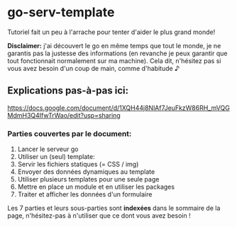 # go-serv-template

Tutoriel fait un peu à l'arrache pour tenter d'aider le plus grand monde!

**Disclaimer:** j'ai découvert le go en même temps que tout le monde, je ne garantis pas la justesse des informations (en revanche je peux garantir que tout fonctionnait normalement sur ma machine). Cela dit, n'hésitez pas si vous avez besoin d'un coup de main, comme d'habitude ♪

## Explications pas-à-pas ici:

https://docs.google.com/document/d/1XQH44j8NlAf7JeuFkzW86RH_mVQGMdmH3Q4IfwTrWao/edit?usp=sharing

### Parties couvertes par le document:
1.  Lancer le serveur go
2. Utiliser un (seul) template:
3. Servir les fichiers statiques (= CSS / img)
4. Envoyer des données dynamiques au template
5. Utiliser plusieurs templates pour une seule page
6. Mettre en place un module et en utiliser les packages
7. Traiter et afficher les données d'un formulaire 

Les 7 parties et leurs sous-parties sont **indexées** dans le sommaire de la page, n'hésitez-pas à n'utiliser que ce dont vous avez besoin !
